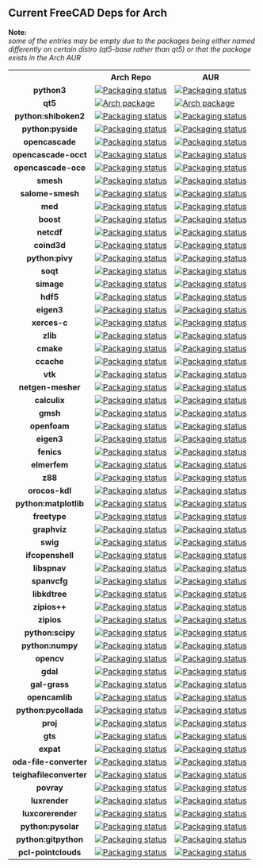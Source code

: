 ## Current FreeCAD Deps for Arch ##
__Note:__  
*some of the entries may be empty due to the packages being either named differently on certain distro (qt5-base rather than qt5) or that the package exists in the Arch AUR*

<table>
  <tr>
    <th></th>
    <th>Arch Repo</th>
    <th>AUR</th>
  </tr>
  <tr>
    <td align="center"><b>python3</b></td>
    <td valign="top"><a href="https://repology.org/metapackage/python3/versions"><img src="https://repology.org/badge/version-for-repo/arch/python3.svg?header=Arch python3" alt="Packaging status"></a>
    </td>
    <td valign="top"><a href="https://repology.org/metapackage/python3/versions"><img src="https://repology.org/badge/version-for-repo/aur/python3.svg?header=AUR python3" alt="Packaging status"></a>
    </td>
  </tr>
  <tr>
    <td align="center"><b>qt5</b></td>
    <td valign="top"><a href="https://repology.org/metapackage/qt5/versions"><img src="https://repology.org/badge/version-for-repo/arch/qt5.svg?header=Qt5" alt="Arch package"></a>      
    </td>
    <td valign="top"><a href="https://repology.org/metapackage/qt5/versions"><img src="https://repology.org/badge/version-for-repo/aur/qt5.svg?header=Qt5 AUR" alt="Arch package"></a>
    </td>
  </tr>
  <tr>
    <td align="center"><b>python:shiboken2</b></td>
    <td valign="top" ><a href="https://repology.org/metapackage/python:shiboken2/versions"><img src="https://repology.org/badge/version-for-repo/arch/python:shiboken2.svg?header=python%3Ashiboken2" alt="Packaging status"></a>
    </td>
    <td valign="top"><a href="https://repology.org/metapackage/python:shiboken2/versions"><img src="https://repology.org/badge/version-for-repo/aur/python:shiboken2.svg?header=python%3Ashiboken2" alt="Packaging status"></a>
  </tr>
  <tr>
    <td align="center"><b>python:pyside</b></td>
    <td valign="top"><a href="https://repology.org/metapackage/python:pyside2/versions"><img src="https://repology.org/badge/version-for-repo/arch/python:pyside2.svg?header=python%3Apyside2" alt="Packaging status"></a>
    </td>
    <td valign="top"><a href="https://repology.org/metapackage/python:pyside2/versions"><img src="https://repology.org/badge/version-for-repo/aur/python:pyside2.svg?header=python%3Apyside2" alt="Packaging status"></a>
    </td>
  </tr>
  <tr>
    <td align="center"><b>opencascade</b></td>
    <td valign="top"><a href="https://repology.org/metapackage/opencascade/versions">
      <img src="https://repology.org/badge/version-for-repo/arch/opencascade.svg?header=Arch opencascade" alt="Packaging status"></a>
    </td>
    <td valign="top"><a href="https://repology.org/metapackage/opencascade/versions">
      <img src="https://repology.org/badge/version-for-repo/aur/opencascade.svg?header=AUR opencascade" alt="Packaging status"></a>
    </td>
  </tr>
  <tr>
    <td align="center"><b>opencascade-occt</b></td>
    <td valign="top"><a href="https://repology.org/metapackage/opencascade-occt/versions">
      <img src="https://repology.org/badge/version-for-repo/arch/opencascade-oce.svg?header=Arch occt" alt="Packaging status"></a>
    </td>
    <td valign="top"><a href="https://repology.org/metapackage/opencascade-occt/versions">
      <img src="https://repology.org/badge/version-for-repo/aur/opencascade-oce.svg?header=AUR occt" alt="Packaging status"></a>
    </td>  
  </tr>
  <tr>
    <td align="center"><b>opencascade-oce</b></td>
    <td valign="top"><a href="https://repology.org/metapackage/opencascade-oce/versions">
      <img src="https://repology.org/badge/version-for-repo/arch/opencascade-oce.svg?header=Arch oce" alt="Packaging status"></a>
    </td>
    <td valign="top"><a href="https://repology.org/metapackage/opencascade-oce/versions">
      <img src="https://repology.org/badge/version-for-repo/aur/opencascade-oce.svg?header=AUR oce" alt="Packaging status"></a>
    </td>  
  </tr>
  <tr>
    <td align="center"><b>smesh</b></td>
    <td valign="top"><a href="https://repology.org/metapackage/smesh/versions">
      <img src="https://repology.org/badge/version-for-repo/arch/smesh.svg?header=Arch smesh" alt="Packaging status"></a>
    </td>
    <td valign="top"><a href="https://repology.org/metapackage/smesh/versions">
      <img src="https://repology.org/badge/version-for-repo/aur/smesh.svg?header=AUR smesh" alt="Packaging status"></a>
    </td>  
  </tr>
  <tr>
    <td align="center"><b>salome-smesh</b></td>
    <td valign="top"><a href="https://repology.org/metapackage/salome-smesh/versions">
      <img src="https://repology.org/badge/version-for-repo/arch/salomesmesh.svg?header=Arch salome-smesh" alt="Packaging status"></a>
    </td>
    <td valign="top"><a href="https://repology.org/metapackage/salome-smesh/versions">
      <img src="https://repology.org/badge/version-for-repo/aur/salome-smesh.svg?header=AUR salome-smesh" alt="Packaging status"></a>
    </td>  
  </tr>
  <tr>
    <td align="center"><b>med</b></td>
    <td valign="top"><a href="https://repology.org/metapackage/med/versions">
      <img src="https://repology.org/badge/version-for-repo/arch/med.svg?header=Arch med" alt="Packaging status"></a>
    </td>
    <td valign="top"><a href="https://repology.org/metapackage/med/versions">
      <img src="https://repology.org/badge/version-for-repo/aur/med.svg?header=AUR med" alt="Packaging status"></a>
    </td>
  </tr>
  <tr>
    <td align="center"><b>boost</b></td>
    <td valign="top"><a href="https://repology.org/metapackage/boost/versions">
      <img src="https://repology.org/badge/version-for-repo/arch/boost.svg?header=Arch boost" alt="Packaging status"></a>
    </td>
    <td valign="top"><a href="https://repology.org/metapackage/boost/versions">
      <img src="https://repology.org/badge/version-for-repo/aur/boost.svg?header=AUR boost" alt="Packaging status"></a>
    </td>
  </tr>
  <tr>
   <td align="center"><b>netcdf</b></td>
   <td valign="top"><a href="https://repology.org/metapackage/netcdf/versions">
      <img src="https://repology.org/badge/version-for-repo/arch/netcdf.svg?header=Arch netcdf" alt="Packaging status"></a>
    </td>
    <td valign="top"><a href="https://repology.org/metapackage/netcdf/versions">
      <img src="https://repology.org/badge/version-for-repo/aur/netcdf.svg?header=AUR netcdf" alt="Packaging status"></a>
    </td>
  </tr>
  <tr>
    <td align="center"><b>coind3d</b></td>
    <td valign="top"><a href="https://repology.org/metapackage/coin3d/versions">
      <img src="https://repology.org/badge/version-for-repo/arch/coin3d.svg?header=Arch coin3d" alt="Packaging status"></a>
    </td>
    <td valign="top"><a href="https://repology.org/metapackage/coin3d/versions">
      <img src="https://repology.org/badge/version-for-repo/aur/coin3d.svg?header=AUR coin3d" alt="Packaging status"></a>
    </td>
  </tr>
  <tr>
     <td align="center"><b>python:pivy</b></td>
   <td valign="top"><a href="https://repology.org/metapackage/python:pivy/versions">
      <img src="https://repology.org/badge/version-for-repo/arch/python:pivy.svg?header=Arch python%3pivy" alt="Packaging status"></a>
    </td>
    <td valign="top"><a href="https://repology.org/metapackage/python:pivy/versions">
      <img src="https://repology.org/badge/version-for-repo/aur/python:pivy.svg?header=AUR python%3pivy" alt="Packaging status"></a>
    </td>
  </tr>
  <tr>
    <td align="center"><b>soqt</b></td>
    <td valign="top"><a href="https://repology.org/metapackage/soqt/versions">
      <img src="https://repology.org/badge/version-for-repo/arch/soqt.svg?header=Arch soqt" alt="Packaging status"></a>
    </td>
    <td valign="top"><a href="https://repology.org/metapackage/soqt/versions">
      <img src="https://repology.org/badge/version-for-repo/aur/soqt.svg?header=AUR soqt" alt="Packaging status"></a>
    </td>
  </tr>
  <tr>
    <td align="center"><b>simage</b></td>
    <td valign="top"><a href="https://repology.org/metapackage/simage/versions">
      <img src="https://repology.org/badge/version-for-repo/arch/simage.svg?header=Arch simage" alt="Packaging status"></a>
    </td>
    <td valign="top"><a href="https://repology.org/metapackage/simage/versions">
      <img src="https://repology.org/badge/version-for-repo/aur/simage.svg?header=AUR simage" alt="Packaging status"></a>
    </td>
  </tr>
  <tr>
    <td align="center"><b>hdf5</b></td>
    <td valign="top"><a href="https://repology.org/metapackage/hdf5/versions">
      <img src="https://repology.org/badge/version-for-repo/arch/hdf5.svg?header=Arch hdf5" alt="Packaging status"></a>
    </td>
    <td valign="top"><a href="https://repology.org/metapackage/hdf5/versions">
      <img src="https://repology.org/badge/version-for-repo/aur/hdf5.svg?header=AUR hdf5" alt="Packaging status"></a>
    </td>
  </tr>
  <tr>
    <td align="center"><b>eigen3</b></td>
    <td valign="top"><a href="https://repology.org/metapackage/eigen3/versions">
      <img src="https://repology.org/badge/version-for-repo/arch/eigen3.svg?header=Arch eigen3" alt="Packaging status"></a>
    </td>
    <td valign="top"><a href="https://repology.org/metapackage/eigen3/versions">
      <img src="https://repology.org/badge/version-for-repo/aur/eigen3.svg?header=AUR eigen3" alt="Packaging status"></a>
    </td>
  </tr>
  <tr>
    <td align="center"><b>xerces-c</b></td>
    <td valign="top"><a href="https://repology.org/metapackage/xerces-c/versions">
      <img src="https://repology.org/badge/version-for-repo/arch/xerces-c.svg?header=Arch xerces-c" alt="Packaging status"></a>
    </td>
    <td valign="top"><a href="https://repology.org/metapackage/xerces-c/versions">
      <img src="https://repology.org/badge/version-for-repo/aur/xerces-c.svg?header=AUR xerces-c" alt="Packaging status"></a>
    </td>
  </tr>
  <tr>
    <td align="center"><b>zlib</b></td>
    <td valign="top"><a href="https://repology.org/metapackage/zlib/versions">
      <img src="https://repology.org/badge/version-for-repo/arch/zlib.svg?header=Arch zlib" alt="Packaging status"></a>
    </td>
    <td valign="top"><a href="https://repology.org/metapackage/zlib/versions">
      <img src="https://repology.org/badge/version-for-repo/aur/zlib.svg?header=AUR zlib" alt="Packaging status"></a>
    </td>
  </tr>
  <tr>
    <td align="center"><b>cmake</b></td>
    <td valign="top"><a href="https://repology.org/metapackage/cmake/versions">
      <img src="https://repology.org/badge/version-for-repo/arch/cmake.svg?header=Arch cmake" alt="Packaging status"></a>
    </td>
    <td valign="top"><a href="https://repology.org/metapackage/cmake/versions">
      <img src="https://repology.org/badge/version-for-repo/aur/cmake.svg?header=AUR cmake" alt="Packaging status"></a>
    </td>
  </tr>
  <tr>
    <td align="center"><b>ccache</b></td>
    <td valign="top"><a href="https://repology.org/metapackage/ccache/versions">
      <img src="https://repology.org/badge/version-for-repo/arch/ccache.svg?header=Arch ccache" alt="Packaging status"></a>
    </td>
    <td valign="top"><a href="https://repology.org/metapackage/ccache/versions">
      <img src="https://repology.org/badge/version-for-repo/aur/ccache.svg?header=AUR ccache" alt="Packaging status"></a>
    </td>
  </tr>
  <tr>
    <td align="center"><b>vtk</b></td>
    <td valign="top"><a href="https://repology.org/metapackage/vtk/versions">
      <img src="https://repology.org/badge/version-for-repo/arch/vtk.svg?header=Arch vtk" alt="Packaging status"></a>
    </td>
    <td valign="top"><a href="https://repology.org/metapackage/vtk/versions">
      <img src="https://repology.org/badge/version-for-repo/aur/vtk.svg?header=AUR vtk" alt="Packaging status"></a>
    </td>
  </tr>
  <tr>
    <td align="center"><b>netgen-mesher</b></td>
    <td valign="top"><a href="https://repology.org/metapackage/netgen-mesher/versions">
      <img src="https://repology.org/badge/version-for-repo/arch/netgen-mesher.svg?header=Arch netgen-mesher" alt="Packaging status"></a>
    </td>
    <td valign="top"><a href="https://repology.org/metapackage/netgen-mesher/versions">
      <img src="https://repology.org/badge/version-for-repo/aur/netgen-mesher.svg?header=AUR netgen-mesher" alt="Packaging status"></a>
    </td>
  </tr>
  <tr>
    <td align="center"><b>calculix</b></td>
    <td valign="top"><a href="https://repology.org/metapackage/calculix/versions">
      <img src="https://repology.org/badge/version-for-repo/arch/calculix.svg?header=Arch calculix" alt="Packaging status"></a>
    </td>
    <td valign="top"><a href="https://repology.org/metapackage/calculix/versions">
      <img src="https://repology.org/badge/version-for-repo/aur/calculix.svg?header=AUR calculix" alt="Packaging status"></a>
    </td>
  </tr>
  <tr>
    <td align="center"><b>gmsh</b></td>
    <td valign="top"><a href="https://repology.org/metapackage/gmsh/versions">
      <img src="https://repology.org/badge/version-for-repo/arch/gmsh.svg?header=Arch gmsh" alt="Packaging status"></a>
    </td>
    <td valign="top"><a href="https://repology.org/metapackage/gmsh/versions">
      <img src="https://repology.org/badge/version-for-repo/aur/gmsh.svg?header=AUR gmsh" alt="Packaging status"></a>
    </td>
  </tr>
  <tr>
    <td align="center"><b>openfoam</b></td>
    <td valign="top"><a href="https://repology.org/metapackage/openfoam/versions">
      <img src="https://repology.org/badge/version-for-repo/arch/openfoam.svg?header=Arch openfoam" alt="Packaging status"></a>
    </td>
    <td valign="top"><a href="https://repology.org/metapackage/openfoam/versions">
      <img src="https://repology.org/badge/version-for-repo/aur/openfoam.svg?header=AUR openfoam" alt="Packaging status"></a>
    </td>
  </tr>
  <tr>
    <td align="center"><b>eigen3</b></td>
    <td valign="top"><a href="https://repology.org/metapackage/eigen3/versions">
      <img src="https://repology.org/badge/version-for-repo/arch/eigen3.svg?header=Arch eigen3" alt="Packaging status"></a>
    </td>
    <td valign="top"><a href="https://repology.org/metapackage/eigen3/versions">
      <img src="https://repology.org/badge/version-for-repo/aur/eigen3.svg?header=AUR eigen3" alt="Packaging status"></a>
    </td>
  </tr>
  <tr>
    <td align="center"><b>fenics</b></td>
    <td valign="top"><a href="https://repology.org/metapackage/fenics/versions">
      <img src="https://repology.org/badge/version-for-repo/arch/fenics.svg?header=Arch fenics" alt="Packaging status"></a>
    </td>
    <td valign="top"><a href="https://repology.org/metapackage/fenics/versions">
      <img src="https://repology.org/badge/version-for-repo/aur/fenics.svg?header=AUR fenics" alt="Packaging status"></a>
    </td>
  </tr>
  <tr>
    <td align="center"><b>elmerfem</b></td>
    <td valign="top"><a href="https://repology.org/metapackage/elmerfem/versions">
      <img src="https://repology.org/badge/version-for-repo/arch/elmerfem.svg?header=Arch elmerfem" alt="Packaging status"></a>
    </td>
    <td valign="top"><a href="https://repology.org/metapackage/elmerfem/versions">
      <img src="https://repology.org/badge/version-for-repo/aur/elmerfem.svg?header=AUR elmerfem" alt="Packaging status"></a>
    </td>
  </tr>
  <tr>
    <td align="center"><b>z88</b></td>
    <td valign="top"><a href="https://repology.org/metapackage/z88/versions">
      <img src="https://repology.org/badge/version-for-repo/arch/z88.svg?header=Arch z88" alt="Packaging status"></a>
    </td>
    <td valign="top"><a href="https://repology.org/metapackage/z88/versions">
      <img src="https://repology.org/badge/version-for-repo/aur/z88.svg?header=AUR z88" alt="Packaging status"></a>
    </td>
  </tr>
  <tr>
    <td align="center"><b>orocos-kdl</b></td>
    <td valign="top"><a href="https://repology.org/metapackage/orocos-kdl/versions">
      <img src="https://repology.org/badge/version-for-repo/arch/orocos-kdl.svg?header=Arch orocos-kdl" alt="Packaging status"></a>
    </td>
    <td valign="top"><a href="https://repology.org/metapackage/orocos-kdl/versions">
      <img src="https://repology.org/badge/version-for-repo/aur/orocos-kdl.svg?header=AUR orocos-kdl" alt="Packaging status"></a>
    </td>
  </tr>
  <tr>
    <td align="center"><b>python:matplotlib</b></td>
    <td valign="top"><a href="https://repology.org/metapackage/python:matplotlib/versions">
      <img src="https://repology.org/badge/version-for-repo/arch/python:matplotlib.svg?header=Arch matplotlib" alt="Packaging status"></a>
    </td>
    <td valign="top"><a href="https://repology.org/metapackage/python:matplotlib/versions">
      <img src="https://repology.org/badge/version-for-repo/aur/python:matplotlib.svg?header=AUR matplotlib" alt="Packaging status"></a>
    </td>
  </tr>
  <tr>
    <td align="center"><b>freetype</b></td>
    <td valign="top"><a href="https://repology.org/metapackage/freetype/versions">
      <img src="https://repology.org/badge/version-for-repo/arch/freetype.svg?header=Arch freetype" alt="Packaging status"></a>
    </td>
    <td valign="top"><a href="https://repology.org/metapackage/freetype/versions">
      <img src="https://repology.org/badge/version-for-repo/aur/freetype.svg?header=AUR freetype" alt="Packaging status"></a>
    </td>
  </tr>
  <tr>
    <td align="center"><b>graphviz</b></td>
    <td valign="top"><a href="https://repology.org/metapackage/graphviz/versions">
      <img src="https://repology.org/badge/version-for-repo/arch/graphviz.svg?header=Arch graphviz" alt="Packaging status"></a>
    </td>
    <td valign="top"><a href="https://repology.org/metapackage/graphviz/versions">
      <img src="https://repology.org/badge/version-for-repo/aur/graphviz.svg?header=AUR graphviz" alt="Packaging status"></a>
    </td>
  </tr>
  <tr>
    <td align="center"><b>swig</b></td>
    <td valign="top"><a href="https://repology.org/metapackage/swig/versions">
      <img src="https://repology.org/badge/version-for-repo/arch/swig.svg?header=Arch swig" alt="Packaging status"></a>
    </td>
    <td valign="top"><a href="https://repology.org/metapackage/swig/versions">
      <img src="https://repology.org/badge/version-for-repo/aur/swig.svg?header=AUR swig" alt="Packaging status"></a>
    </td>
  </tr>
   <tr>
    <td align="center"><b>ifcopenshell</b></td>
    <td valign="top"><a href="https://repology.org/metapackage/ifcopenshell/versions">
      <img src="https://repology.org/badge/version-for-repo/arch/ifcopenshell.svg?header=Arch ifcopenshell" alt="Packaging status"></a>
    </td>
    <td valign="top"><a href="https://repology.org/metapackage/ifcopenshell/versions">
      <img src="https://repology.org/badge/version-for-repo/aur/ifcopenshell.svg?header=AUR ifcopenshell" alt="Packaging status"></a>
    </td>
  </tr>
   <tr>
     <td align="center"><b>libspnav</b></td>
   <td valign="top"><a href="https://repology.org/metapackage/libspnav/versions">
      <img src="https://repology.org/badge/version-for-repo/arch/libspnav.svg?header=Arch libspnav" alt="Packaging status"></a>
    </td>
    <td valign="top"><a href="https://repology.org/metapackage/libspnav/versions">
      <img src="https://repology.org/badge/version-for-repo/aur/libspnav.svg?header=AUR libspnav" alt="Packaging status"></a>
    </td>
  </tr>
   <tr>
    <td align="center"><b>spanvcfg</b></td>
    <td valign="top"><a href="https://repology.org/metapackage/spnavcfg/versions">
      <img src="https://repology.org/badge/version-for-repo/arch/spnavcfg.svg?header=Arch spnavcfg" alt="Packaging status"></a>
    </td>
    <td valign="top"><a href="https://repology.org/metapackage/spnavcfg/versions">
      <img src="https://repology.org/badge/version-for-repo/aur/spnavcfg.svg?header=AUR spnavcfg" alt="Packaging status"></a>
    </td>
  </tr>
   <tr>
    <td align="center"><b>libkdtree</b></td>
    <td valign="top"><a href="https://repology.org/metapackage/libkdtree/versions">
      <img src="https://repology.org/badge/version-for-repo/arch/libkdtree.svg?header=Arch libkdtree" alt="Packaging status"></a>
    </td>
    <td valign="top"><a href="https://repology.org/metapackage/libkdtree/versions">
      <img src="https://repology.org/badge/version-for-repo/aur/libkdtree.svg?header=AUR libkdtree" alt="Packaging status"></a>
    </td>
  </tr>
  <tr>
     <td align="center"><b>zipios++</b></td>
   <td valign="top"><a href="https://repology.org/metapackage/zipios%2B%2B/versions">
      <img src="https://repology.org/badge/version-for-repo/arch/zipios%2B%2B.svg?header=Arch zipios%2B%2B" alt="Packaging status"></a>
    </td>
    <td valign="top"><a href="https://repology.org/metapackage/zipios%2B%2B/versions">
      <img src="https://repology.org/badge/version-for-repo/aur/zipios%2B%2B.svg?header=AUR zipios%2B%2B" alt="Packaging status"></a>
    </td>
  </tr>
  <tr>
    <td align="center"><b>zipios</b></td>
    <td valign="top"><a href="https://repology.org/metapackage/zipios/versions">
      <img src="https://repology.org/badge/version-for-repo/arch/zipios.svg?header=Arch zipios" alt="Packaging status"></a>
    </td>
    <td valign="top"><a href="https://repology.org/metapackage/zipios/versions">
      <img src="https://repology.org/badge/version-for-repo/aur/zipios.svg?header=AUR zipios" alt="Packaging status"></a>
    </td>
  </tr>
  <tr>
    <td align="center"><b>python:scipy</b></td>
    <td valign="top"><a href="https://repology.org/metapackage/python:scipy/versions">
      <img src="https://repology.org/badge/version-for-repo/arch/python:scipy.svg?header=Arch scipy" alt="Packaging status"></a>
    </td>
    <td valign="top"><a href="https://repology.org/metapackage/python:scipy/versions">
      <img src="https://repology.org/badge/version-for-repo/aur/python:scipy.svg?header=AUR scipy" alt="Packaging status"></a>
    </td>
  </tr>
  <tr>
    <td align="center"><b>python:numpy</b></td>
    <td valign="top"><a href="https://repology.org/metapackage/python:numpy/versions">
      <img src="https://repology.org/badge/version-for-repo/arch/python:numpy.svg?header=Arch numpy" alt="Packaging status"></a>
    </td>
    <td valign="top"><a href="https://repology.org/metapackage/python:numpy/versions">
      <img src="https://repology.org/badge/version-for-repo/aur/python:numpy.svg?header=AUR numpy" alt="Packaging status"></a>
    </td>
  </tr>
  <tr>
    <td align="center"><b>opencv</b></td>
    <td valign="top"><a href="https://repology.org/metapackage/opencv/versions">
      <img src="https://repology.org/badge/version-for-repo/arch/opencv.svg?header=Arch opencv" alt="Packaging status"></a>
    </td>
    <td valign="top"><a href="https://repology.org/metapackage/opencv/versions">
      <img src="https://repology.org/badge/version-for-repo/aur/opencv.svg?header=AUR opencv" alt="Packaging status"></a>
    </td>
  </tr>
  <tr>
    <td align="center"><b>gdal</b></td>
    <td valign="top"><a href="https://repology.org/metapackage/gdal/versions">
      <img src="https://repology.org/badge/version-for-repo/arch/gdal.svg?header=Arch gdal" alt="Packaging status"></a>
    </td>
    <td valign="top"><a href="https://repology.org/metapackage/gdal/versions">
      <img src="https://repology.org/badge/version-for-repo/aur/gdal.svg?header=AUR gdal" alt="Packaging status"></a>
    </td>
  </tr>
  <tr>
    <td align="center"><b>gal-grass</b></td>
    <td valign="top"><a href="https://repology.org/metapackage/gdal-grass/versions">
      <img src="https://repology.org/badge/version-for-repo/arch/gdal-grass.svg?header=Arch gdal-grass" alt="Packaging status"></a>
    </td>
    <td valign="top"><a href="https://repology.org/metapackage/gdal-grass/versions">
      <img src="https://repology.org/badge/version-for-repo/aur/gdal-grass.svg?header=AUR gdal-grass" alt="Packaging status"></a>
    </td>
  </tr>
  <tr>
    <td align="center"><b>opencamlib</b></td>
    <td valign="top"><a href="https://repology.org/metapackage/opencamlib/versions">
      <img src="https://repology.org/badge/version-for-repo/arch/opencamlib.svg?header=Arch opencamlib" alt="Packaging status"></a>
    </td>
    <td valign="top"><a href="https://repology.org/metapackage/opencamlib/versions">
      <img src="https://repology.org/badge/version-for-repo/aur/opencamlib.svg?header=AUR opencamlib" alt="Packaging status"></a>
    </td>
  </tr>   
  <tr>
     <td align="center"><b>python:pycollada</b></td>
   <td valign="top"><a href="https://repology.org/metapackage/python:pycollada/versions">
      <img src="https://repology.org/badge/version-for-repo/arch/python:pycollada.svg?header=Arch pycollada" alt="Packaging status"></a>
    </td>
    <td valign="top"><a href="https://repology.org/metapackage/python:pycollada/versions">
      <img src="https://repology.org/badge/version-for-repo/aur/python:pycollada.svg?header=AUR pycollada" alt="Packaging status"></a>
    </td>
  </tr>
  <tr>
    <td align="center"><b>proj</b></td>
    <td valign="top"><a href="https://repology.org/metapackage/proj/versions">
      <img src="https://repology.org/badge/version-for-repo/arch/proj.svg?header=Arch proj" alt="Packaging status"></a>
    </td>
    <td valign="top"><a href="https://repology.org/metapackage/proj/versions">
      <img src="https://repology.org/badge/version-for-repo/aur/proj.svg?header=AUR proj" alt="Packaging status"></a>
    </td>
  </tr>
  <tr>
    <td align="center"><b>gts</b></td>
    <td valign="top"><a href="https://repology.org/metapackage/gts/versions">
      <img src="https://repology.org/badge/version-for-repo/arch/gts.svg?header=Arch gts" alt="Packaging status"></a>
    </td>
    <td valign="top"><a href="https://repology.org/metapackage/gts/versions">
      <img src="https://repology.org/badge/version-for-repo/aur/gts.svg?header=AUR gts" alt="Packaging status"></a>
    </td>
  </tr>
  <tr>
    <td align="center"><b>expat</b></td>
    <td valign="top"><a href="https://repology.org/metapackage/expat/versions">
      <img src="https://repology.org/badge/version-for-repo/arch/expat.svg?header=Arch expat" alt="Packaging status"></a>
    </td>
    <td valign="top"><a href="https://repology.org/metapackage/expat/versions">
      <img src="https://repology.org/badge/version-for-repo/aur/expat.svg?header=AUR expat" alt="Packaging status"></a>
    </td>
  </tr>
  <tr>
    <td align="center"><b>oda-file-converter</b></td>
    <td valign="top"><a href="https://repology.org/metapackage/oda-file-converter/versions">
      <img src="https://repology.org/badge/version-for-repo/arch/oda-file-converter.svg?header=Arch oda-file-converter" alt="Packaging status"></a>
    </td>
    <td valign="top"><a href="https://repology.org/metapackage/oda-file-converter/versions">
      <img src="https://repology.org/badge/version-for-repo/aur/oda-file-converter.svg?header=AUR oda-file-converter" alt="Packaging status"></a>
    </td>
  </tr>
  <tr>
    <td align="center"><b>teighafileconverter</b></td>
    <td valign="top"><a href="https://repology.org/metapackage/teighafileconverter/versions">
      <img src="https://repology.org/badge/version-for-repo/arch/teighafileconverter.svg?header=Arch teighafileconverter" alt="Packaging status"></a>
    </td>
    <td valign="top"><a href="https://repology.org/metapackage/teighafileconverter/versions">
      <img src="https://repology.org/badge/version-for-repo/aur/teighafileconverter.svg?header=AUR teighafileconverter" alt="Packaging status"></a>
    </td>
  </tr>
  <tr>
    <td align="center"><b>povray</b></td>
    <td valign="top"><a href="https://repology.org/metapackage/povray/versions"><img src="https://repology.org/badge/version-for-repo/arch/povray.svg?header=Arch povray" alt="Packaging status"></a>
    </td>
    <td valign="top"><a href="https://repology.org/metapackage/povray/versions"><img src="https://repology.org/badge/version-for-repo/aur/povray.svg?header=AUR povray" alt="Packaging status"></a>
    </td>
  </tr>
  <tr>
    <td align="center"><b>luxrender</b></td>
    <td valign="top"><a href="https://repology.org/metapackage/luxrender/versions"><img src="https://repology.org/badge/version-for-repo/arch/luxrender.svg?header=Arch luxrender" alt="Packaging status"></a>
    </td>
    <td valign="top"><a href="https://repology.org/metapackage/luxrender/versions"><img src="https://repology.org/badge/version-for-repo/aur/luxrender.svg?header=AUR luxrender" alt="Packaging status"></a>
    </td>
  </tr>
  <tr>
    <td align="center"><b>luxcorerender</b></td>
    <td valign="top"><a href="https://repology.org/metapackage/luxcorerender/versions"><img src="https://repology.org/badge/version-for-repo/arch/luxcorerender.svg?header=Arch luxcorerender" alt="Packaging status"></a>
    </td>
    <td valign="top"><a href="https://repology.org/metapackage/luxcorerender/versions"><img src="https://repology.org/badge/version-for-repo/aur/luxcorerender.svg?header=AUR luxcorerender" alt="Packaging status"></a>
    </td>
  </tr>
  <tr>
    <td align="center"><b>python:pysolar</b></td>
    <td valign="top"><a href="https://repology.org/metapackage/python:pysolar/versions"><img src="https://repology.org/badge/version-for-repo/arch/python:pysolar.svg?header=Arch python%3Apysolar" alt="Packaging status"></a>
    </td>
    <td valign="top"><a href="https://repology.org/metapackage/python:pysolar/versions"><img src="https://repology.org/badge/version-for-repo/aur/python:pysolar.svg?header=AUR python%3Apysolar" alt="Packaging status"></a>
    </td>
  </tr>
  <tr>
    <td align="center"><b>python:gitpython</b></td>
    <td valign="top"><a href="https://repology.org/metapackage/python:gitpython/versions"><img src="https://repology.org/badge/version-for-repo/arch/python:gitpython.svg?header=Arch python%3Agitpython" alt="Packaging status"></a>
    </td>
    <td valign="top"><a href="https://repology.org/metapackage/python:gitpython/versions"><img src="https://repology.org/badge/version-for-repo/aur/python:gitpython.svg?header=AUR python%3Agitpython" alt="Packaging status"></a>
    </td>
  </tr>
  <tr>
    <td align="center"><b>pcl-pointclouds</b></td>
    <td valign="top"><a href="https://repology.org/metapackage/pcl-pointclouds/versions"><img src="https://repology.org/badge/version-for-repo/arch/pcl-pointclouds.svg?header=Arch pcl-pointclouds" alt="Packaging status"></a>
    </td>
    <td valign="top"><a href="https://repology.org/metapackage/pcl-pointclouds/versions"><img src="https://repology.org/badge/version-for-repo/aur/pcl-pointclouds.svg?header=AUR pcl-pointclouds" alt="Packaging status"></a>
    </td>
  </tr>
</table>

